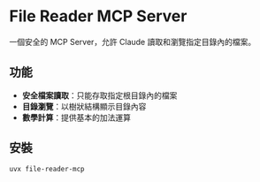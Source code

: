 # File Reader MCP Server

一個安全的 MCP Server，允許 Claude 讀取和瀏覽指定目錄內的檔案。

## 功能

- **安全檔案讀取**：只能存取指定根目錄內的檔案
- **目錄瀏覽**：以樹狀結構顯示目錄內容
- **數學計算**：提供基本的加法運算

## 安裝

```bash
uvx file-reader-mcp